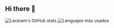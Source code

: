 ## Hi there 👋

<!--
**Leckiam/Leckiam** is a ✨ _special_ ✨ repository because its `README.md` (this file) appears on your GitHub profile.

Here are some ideas to get you started:

- 🔭 I’m currently working on ...
- 🌱 I’m currently learning ...
- 👯 I’m looking to collaborate on ...
- 🤔 I’m looking for help with ...
- 💬 Ask me about ...
- 📫 How to reach me: ...
- 😄 Pronouns: ...
- ⚡ Fun fact: ...
-->
![Leckiam's GitHub stats](https://github-readme-stats.vercel.app/api?username=Leckiam&show_icons=true&theme=radical)
![Lenguajes más usados](https://github-readme-stats.vercel.app/api/top-langs/?username=Leckiam&&layout=compact&theme=radical)

